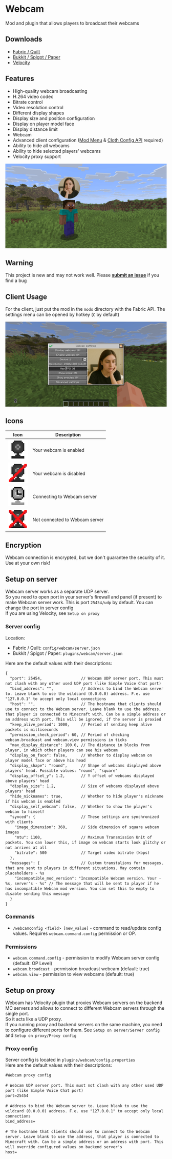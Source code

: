 # Webcam

Mod and plugin that allows players to broadcast their webcams  

## Downloads

- [Fabric / Quilt](https://modrinth.com/mod/webcam-mod/versions?l=fabric)
- [Bukkit / Spigot / Paper](https://modrinth.com/plugin/webcam-mod/versions?l=bukkit)
- [Velocity](https://modrinth.com/mod/webcam-mod/versions?l=velocity)

## Features

- High-quality webcam broadcasting
- H.264 video codec
- Bitrate control
- Video resolution control
- Different display shapes
- Display size and position configuration
- Display on player model face
- Display distance limit
- Webcam
- Advanced client configuration ([Mod Menu](https://modrinth.com/mod/modmenu) & [Cloth Config API](https://modrinth.com/mod/cloth-config) required)
- Ability to hide all webcams
- Ability to hide selected players' webcams
- Velocity proxy support

![screenshot](images/screenshot.jpg)

## Warning

This project is new and may not work well. Please [**submit an issue**](https://github.com/DimasKama/Webcam/issues/new) if you find a bug

## Client Usage

For the client, just put the mod in the `mods` directory with the Fabric API. The settings menu can be opened by hotkey (`C` by default)

![settings](images/settings.jpg)

## Icons

|                           Icon                           | Description                    |
|:--------------------------------------------------------:|--------------------------------|
|               ![webcam](images/webcam.png)               | Your webcam is enabled         |
|      ![webcam_disabled](images/webcam_disabled.png)      | Your webcam is disabled        |
|    ![webcam_connecting](images/webcam_connecting.png)    | Connecting to Webcam server    |
| ![webcam_no_connection](images/webcam_no_connection.png) | Not connected to Webcam server |

## Encryption

Webcam connection is encrypted, but we don't guarantee the security of it. Use at your own risk!

## Setup on server

Webcam server works as a separate UDP server.  
So you need to open port in your server's firewall and panel (if present) to make Webcam server work. This is port `25454/udp` by default. You can change the port in server config    
If you are using Velocity, see `Setup on proxy`

### Server config

Location:
- Fabric / Quilt: `config/webcam/server.json`
- Bukkit / Spigot / Paper: `plugins/webcam/server.json`

Here are the default values with their descriptions:  
```
{
  "port": 25454,                 // Webcam UDP server port. This must not clash with any other used UDP port (like Simple Voice Chat port)
  "bind_address": "",            // Address to bind the Webcam server to. Leave blank to use the wildcard (0.0.0.0) address. F.e. use "127.0.0.1" to accept only local connections
  "host": "",                    // The hostname that clients should use to connect to the Webcam server. Leave blank to use the address, that player is connected to Minecraft with. Can be a simple address or an address with port. This will be ignored, if the server is proxied
  "keep_alive_period": 1000,     // Period of sending keep alive packets is milliseconds
  "permission_check_period": 60, // Period of checking webcam.broadcast and webcam.view permissions in ticks
  "max_display_distance": 100.0, // The distance in blocks from player, in which other players can see his webcam
  "display_on_face": false,      // Whether to display webcam on player model face or above his head
  "display_shape": "round",      // Shape of webcams displayed above players' head. Possible values: "round", "square"
  "display_offset_y": 1.2,       // Y offset of webcams displayed above players' head
  "display_size": 1.2,           // Size of webcams displayed above players' head
  "hide_nicknames": true,        // Whether to hide player's nickname if his webcam is enabled
  "display_self_webcam": false,  // Whether to show the player's webcam to himself
  "synced": {                    // These settings are synchronized with clients
    "image_dimension": 360,      // Side dimension of square webcam images
    "mtu": 1100,                 // Maximum Transmission Unit of packets. You can lower this, if image on webcam starts look glitchy or not arrives at all
    "bitrate": 500               // Target video bitrate (kbps)
  },
  "messages": {                  // Custom transtalions for messages, that are sent to players in different situations. May contain placeholders - %s
    "incompatible_mod_version": "Incompatible Webcam version. Your - %s, server's - %s" // The message that will be sent to player if he has incompatible Webcam mod version. You can set this to empty to disable sending this message
  }
}
```

### Commands

- `/webcamconfig <field> [new_value]` - command to read/update config values. Requires `webcam.command.config` permission or OP.

### Permissions

- `webcam.command.config` - permission to modify Webcam server config (default: OP Level)
- `webcam.broadcast` - permission broadcast webcam (default: true)
- `webcam.view` - permission to view webcams (default: true)

## Setup on proxy

Webcam has Velocity plugin that proxies Webcam servers on the backend MC servers and allows to connect to different Webcam servers through the single port.  
So it acts like a UDP proxy.  
If you running proxy and backend servers on the same machine, you need to configure different ports for them. See `Setup on server/Server config` and `Setup on proxy/Proxy config`  

### Proxy config

Server config is located in `plugins/webcam/config.properties`  
Here are the default values with their descriptions:  
```
#Webcam proxy config

# Webcam UDP server port. This must not clash with any other used UDP port (like Simple Voice Chat port)
port=25454

# Address to bind the Webcam server to. Leave blank to use the wildcard (0.0.0.0) address. F.e. use "127.0.0.1" to accept only local connections
bind_address=

# The hostname that clients should use to connect to the Webcam server. Leave blank to use the address, that player is connected to Minecraft with. Can be a simple address or an address with port. This will override configured values on backend server's
host=
```